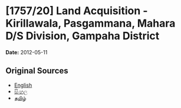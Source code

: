 # [1757/20] Land Acquisition - Kirillawala, Pasgammana, Mahara D/S Division, Gampaha District

**Date:** 2012-05-11

## Original Sources

- [English](https://documents.gov.lk/view/extra-gazettes/2012/5/1757-20_E.pdf)
- [සිංහල](https://documents.gov.lk/view/extra-gazettes/2012/5/1757-20_S.pdf)
- [தமிழ்](https://documents.gov.lk/view/extra-gazettes/2012/5/1757-20_T.pdf)
